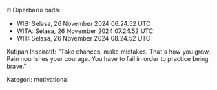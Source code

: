 ⏰ Diperbarui pada:
- WIB: Selasa, 26 November 2024 06.24.52 UTC
- WITA: Selasa, 26 November 2024 07.24.52 UTC
- WIT: Selasa, 26 November 2024 08.24.52 UTC

Kutipan Inspiratif:
"Take chances, make mistakes. That's how you grow. Pain nourishes your courage. You have to fail in order to practice being brave."


Kategori: motivational

